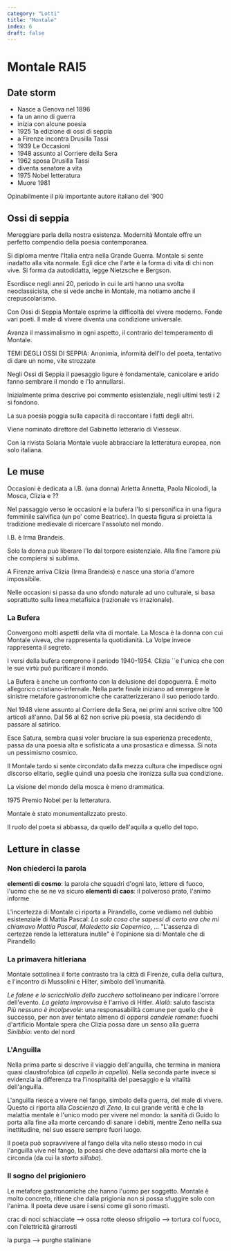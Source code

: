 ```yaml
---
category: "Lotti"
title: "Montale"
index: 6
draft: false
---
```


# Montale RAI5
## Date storm
- Nasce a Genova nel 1896
- fa un anno di guerra
- inizia con alcune poesia
- 1925 1a edizione di ossi di seppia
- a Firenze incontra Drusilla Tassi
- 1939 Le Occasioni
- 1948 assunto al Corriere della Sera
- 1962 sposa Drusilla Tassi
- diventa senatore a vita
- 1975 Nobel letteratura
- Muore 1981

Opinabilmente il più importante autore italiano del '900

## Ossi di seppia
Mereggiare parla della nostra esistenza.
Modernità
Montale offre un perfetto compendio della poesia contemporanea.

Si diploma mentre l'Italia entra nella Grande Guerra.
Montale si sente inadatto alla vita normale. Egli dice che l'arte è la forma di vita di chi non vive.
Si forma da autodidatta, legge Nietzsche e Bergson.

Esordisce negli anni 20, periodo in cui le arti hanno una svolta neoclassicista, che si vede anche in Montale, ma notiamo anche il crepuscolarismo.

Con Ossi di Seppia Montale esprime la difficoltà del vivere moderno. Fonde vari poeti.
Il male di vivere diventa una condizione universale.

Avanza il massimalismo in ogni aspetto, il contrario del temperamento di Montale.

TEMI DEGLI OSSI DI SEPPIA: Anonimia, informità dell'Io del poeta, tentativo di dare un nome, vite strozzate

Negli Ossi di Seppia il paesaggio ligure è fondamentale, canicolare e arido fanno sembrare il mondo e l'Io annullarsi.

Inizialmente prima descrive poi commento esistenziale, negli ultimi testi i 2 si fondono.

La  sua poesia poggia sulla capacità di raccontare i fatti degli altri.

Viene nominato direttore del Gabinetto letterario di Viesseux.

Con la rivista Solaria Montale vuole abbracciare la letteratura europea, non solo italiana.

## Le muse
Occasioni è dedicata a I.B. (una donna)
Arletta Annetta, Paola Nicolodi, la Mosca, Clizia e ??

Nel passaggio verso le occasioni e la bufera l'Io si personifica in una figura femminile salvifica (un po' come Beatrice). In questa figura si proietta la tradizione medievale di ricercare l'assoluto nel mondo.

I.B. è Irma Brandeis.

Solo la donna può liberare l'Io dal torpore esistenziale.
Alla fine l'amore più che compiersi si sublima.

A Firenze arriva Clizia (Irma Brandeis) e nasce una storia d'amore impossibile.

Nelle occasioni si passa da uno sfondo naturale ad uno culturale, si basa soprattutto sulla linea metafisica (razionale vs irrazionale).

### La Bufera
Convergono molti aspetti della vita di montale. 
La Mosca è la donna con cui Montale viveva, che rappresenta la quotidianità.
La Volpe invece rappresenta il segreto.

I versi della bufera comprono il periodo 1940-1954.
Clizia ``e l'unica che con le sue virtù può purificare il mondo.

La Bufera è anche un confronto con la delusione del dopoguerra.
È molto allegorico cristiano-infernale. Nella parte finale iniziano ad emergere le sinistre metafore gastronomiche che caratterizzerano il suo periodo tardo.

Nel 1948 viene assunto al Corriere della Sera, nei primi anni scrive oltre 100 articoli all'anno. Dal 56 al 62 non scrive più poesia, sta decidendo di passare al satirico.

Esce Satura, sembra quasi voler bruciare la sua esperienza precedente, passa da una poesia alta e sofisticata a una prosastica e dimessa. Si nota un pessimismo cosmico.

Il Montale tardo si sente circondato dalla mezza cultura che impedisce ogni discorso elitario, seglie quindi una poesia che ironizza sulla sua condizione.

La visione del mondo della mosca è meno drammatica.

1975 Premio Nobel per la letteratura.

Montale è stato monumentalizzato presto.

Il ruolo del poeta si abbassa, da quello dell'aquila a quello del topo.

## Letture in classe
### Non chiederci la parola
**elementi di cosmo**: la parola che squadri d'ogni lato, lettere di fuoco, l'uomo che se ne va sicuro
**elementi di caos**: il polveroso prato, l'animo informe

L'incertezza di Montale ci riporta a Pirandello, come vediamo nel dubbio esistenziale di Mattia Pascal: *La sola cosa che sapessi di certo era che mi chiamavo Mattia Pascal*, *Maledetto sia Copernico*, ...
"L'assenza di certezze rende la letteratura inutile" è l'opinione sia di Montale che di Pirandello


### La primavera hitleriana
Montale sottolinea il forte contrasto tra la città di Firenze, culla della cultura, e l'incontro di Mussolini e Hilter, simbolo dell'inumanità.

*Le falene e lo scricchiolio dello zucchero* sottolineano per indicare l'orrore dell'evento.
*La gelata improvvisa* è l'arrivo di Hitler.
*Alalà*: saluto fascista
*Più nessuno è incolpevole*: una responasabilità comune per quello che è successo, per non aver tentato almeno di opporsi
*candele romane*: fuochi d'artificio
Montale spera che Clizia possa dare un senso alla guerra
*Sinibbio*: vento del nord

### L'Anguilla
Nella prima parte si descrive il viaggio dell'anguilla, che termina in maniera quasi claustrofobica (*di capello in capello*).
Nella seconda parte invece si evidenzia la differenza tra l'inospitalità del paesaggio e la vitalità dell'anguilla.

L'anguilla riesce a vivere nel fango, simbolo della guerra, del male di vivere.
Questo ci riporta alla *Coscienza di Zeno*, la cui grande verità è che la malattia mentale è l'unico modo per vivere nel mondo: la sanità di Guido lo porta alla fine alla morte cercando di sanare i debiti, mentre Zeno nellla sua inettitudine, nel suo essere sempre fuori luogo.

Il poeta può sopravvivere al fango della vita nello stesso modo in cui l'anguilla vive nel fango, la poeasi che deve adattarsi alla morte che la circonda (da cui la *storta sillaba*).

### Il sogno del prigioniero
Le metafore gastronomiche che hanno l'uomo per soggetto. Montale è molto concreto, ritiene che dalla prigionia non si possa sfuggire solo con l'anima. Il poeta deve usare i sensi come gli sono rimasti.

crac di noci schiacciate --> ossa rotte
oleoso sfrigolio --> tortura col fuoco, con l'elettricità
girarrosti

la purga --> purghe staliniane